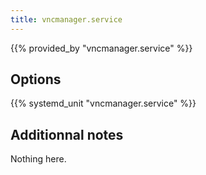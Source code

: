 ```yaml
---
title: vncmanager.service
---
```


{{% provided_by "vncmanager.service" %}}

## Options

{{% systemd_unit "vncmanager.service" %}}

## Additionnal notes

Nothing here.